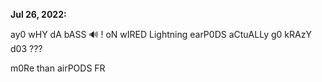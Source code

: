 **Jul 26, 2022:**

ay0 wHY dA bASS 🔊 ! oN wIRED Lightning earP0DS aCtuALLy g0 kRAzY d03 ???

m0Re than airPODS FR  



